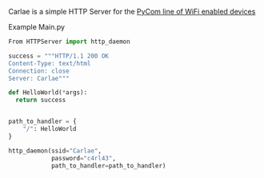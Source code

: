 Carlae is a simple HTTP Server for the [PyCom line of WiFi enabled devices](https://pycom.io/solutions/hardware/)

Example Main.py


```python
From HTTPServer import http_daemon

success = """HTTP/1.1 200 OK
Content-Type: text/html
Connection: close
Server: Carlae"""

def HelloWorld(*args):
  return success


path_to_handler = {
    "/": HelloWorld
}

http_daemon(ssid="Carlae",
            password="c4rl43",
            path_to_handler=path_to_handler)

```
